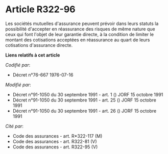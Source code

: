 # Article R322-96

Les sociétés mutuelles d'assurance peuvent prévoir dans leurs statuts la possibilité d'accepter en réassurance des risques de
même nature que ceux qui font l'objet de leur garantie directe, à la condition de limiter le montant des cotisations
acceptées en réassurance au quart de leurs cotisations d'assurance directe.

**Liens relatifs à cet article**

_Codifié par_:

  - Décret n°76-667 1976-07-16

_Modifié par_:

  - Décret n°91-1050 du 30 septembre 1991 - art. 1 () JORF 15 octobre 1991
  - Décret n°91-1050 du 30 septembre 1991 - art. 25 () JORF 15 octobre 1991
  - Décret n°91-1050 du 30 septembre 1991 - art. 26 () JORF 15 octobre 1991

_Cité par_:

  - Code des assurances - art. R*322-117 (M)
  - Code des assurances - art. R322-81 (V)
  - Code des assurances - art. R322-95 (V)
